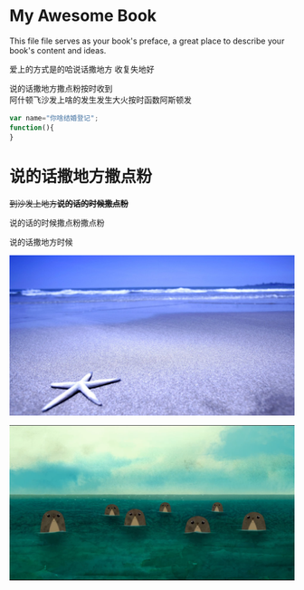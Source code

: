 # My Awesome Book

This file file serves as your book's preface, a great place to describe your book's content and ideas.

爱上的方式是的哈说话撒地方 收复失地好

说的话撒地方撒点粉按时收到  
阿什顿飞沙发上啥的发生发生大火按时函数阿斯顿发

```javascript
var name="你啥结婚登记";
function(){
}
```

# 说的话撒地方撒点粉

~~到沙发上地方**说的话的时候撒点粉**~~

说的话的时候撒点粉撒点粉

说的话撒地方时候

![](/assets/803545.jpg)



![](/assets/20150329145506_UHPYM.png)

